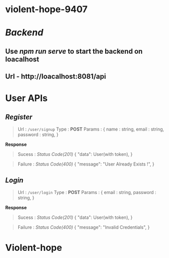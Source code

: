 # violent-hope-9407

# **_Backend_**

## Use _npm run serve_ to start the backend on loacalhost

## Url - http://loacalhost:8081/api

# User APIs

## **_Register_**

> Url : `/user/signup`
> Type : **POST**
> Params : {
> name : string,
> email : string,
> password : string,
> }

**Response**

> Sucess : _Status Code(201)_
> {
> "data": User(with token),
> }

> Failure : _Status Code(400)_
> {
> "message": "User Already Exists !",
> }

## **_Login_**

> Url : `/user/login`
> Type : **POST**
> Params : {
> email : string,
> password : string,
> }

**Response**

> Sucess : _Status Code(201)_
> {
> "data": User(with token),
> }

> Failure : _Status Code(400)_
> {
> "message": "Invalid Credentials",
> }
# Violent-hope

